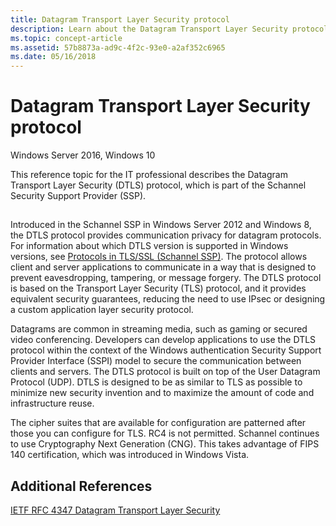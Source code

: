 ```yaml
---
title: Datagram Transport Layer Security protocol
description: Learn about the Datagram Transport Layer Security protocol, which is part of the Schannel Security Support Provider.
ms.topic: concept-article
ms.assetid: 57b8873a-ad9c-4f2c-93e0-a2af352c6965
ms.date: 05/16/2018
---
```

# Datagram Transport Layer Security protocol

Windows Server 2016, Windows 10

This reference topic for the IT professional describes the Datagram Transport Layer Security (DTLS) protocol, which is part of the Schannel Security Support Provider (SSP).

## <a name="BKMK_DTLS"></a>
Introduced in the Schannel SSP in Windows Server 2012 and Windows 8, the DTLS protocol provides communication privacy for datagram protocols. For information about which DTLS version is supported in Windows versions, see [Protocols in TLS/SSL (Schannel SSP)](/windows/win32/secauthn/protocols-in-tls-ssl--schannel-ssp-). The protocol allows client and server applications to communicate in a way that is designed to prevent eavesdropping, tampering, or message forgery. The DTLS protocol is based on the Transport Layer Security (TLS) protocol, and it provides equivalent security guarantees, reducing the need to use IPsec or designing a custom application layer security protocol.

Datagrams are common in streaming media, such as gaming or secured video conferencing. Developers can develop applications to use the DTLS protocol within the context of the Windows authentication Security Support Provider Interface (SSPI) model to secure the communication between clients and servers. The DTLS protocol is built on top of the User Datagram Protocol (UDP). DTLS is designed to be as similar to TLS as possible to minimize new security invention and to maximize the amount of code and infrastructure reuse.

The cipher suites that are available for configuration are patterned after those you can configure for TLS. RC4 is not permitted. Schannel continues to use Cryptography Next Generation (CNG). This takes advantage of FIPS 140 certification, which was introduced in Windows Vista.

## Additional References

[IETF RFC 4347 Datagram Transport Layer Security](https://datatracker.ietf.org/doc/html/rfc4347)